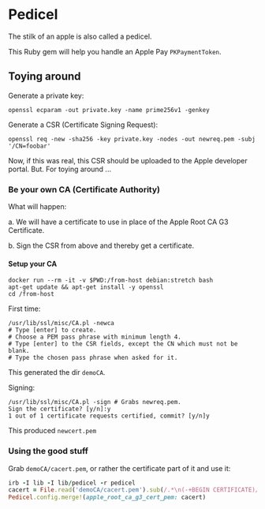 # Pedicel

The stilk of an apple is also called a pedicel.

This Ruby gem will help you handle an Apple Pay `PKPaymentToken`.


## Toying around

Generate a private key:

    openssl ecparam -out private.key -name prime256v1 -genkey

Generate a CSR (Certificate Signing Request):

    openssl req -new -sha256 -key private.key -nodes -out newreq.pem -subj '/CN=foobar'

Now, if this was real, this CSR should be uploaded to the Apple developer
portal. But. For toying around ...

### Be your own CA (Certificate Authority)

What will happen:

a. We will have a certificate to use in place of the Apple Root CA G3
   Certificate.

b. Sign the CSR from above and thereby get a certificate.

#### Setup your CA

    docker run --rm -it -v $PWD:/from-host debian:stretch bash
    apt-get update && apt-get install -y openssl
    cd /from-host

First time:

    /usr/lib/ssl/misc/CA.pl -newca
    # Type [enter] to create.
    # Choose a PEM pass phrase with minimum length 4.
    # Type [enter] to the CSR fields, except the CN which must not be blank.
    # Type the chosen pass phrase when asked for it.

This generated the dir `demoCA`.

Signing:

    /usr/lib/ssl/misc/CA.pl -sign # Grabs newreq.pem.
    Sign the certificate? [y/n]:y
    1 out of 1 certificate requests certified, commit? [y/n]y

This produced `newcert.pem`

### Using the good stuff

Grab `demoCA/cacert.pem`, or rather the certificate part of it and use it:

```ruby
irb -I lib -I lib/pedicel -r pedicel
cacert = File.read('demoCA/cacert.pem').sub(/.*\n(-+BEGIN CERTIFICATE)/m, '\1')
Pedicel.config.merge!(apple_root_ca_g3_cert_pem: cacert)
```
